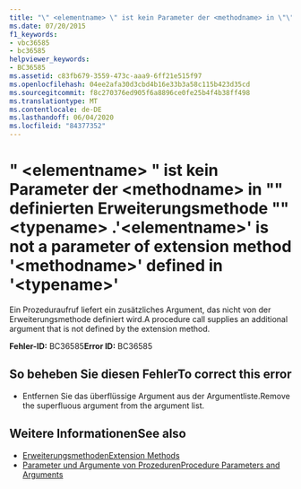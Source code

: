 ```yaml
---
title: "\" <elementname> \" ist kein Parameter der <methodname> in \"\" definierten Erweiterungsmethode \"\" <typename> ."
ms.date: 07/20/2015
f1_keywords:
- vbc36585
- bc36585
helpviewer_keywords:
- BC36585
ms.assetid: c83fb679-3559-473c-aaa9-6ff21e515f97
ms.openlocfilehash: 04ee2afa30d3cbd4b16e33b3a58c115b423d35cd
ms.sourcegitcommit: f8c270376ed905f6a8896ce0fe25b4f4b38ff498
ms.translationtype: MT
ms.contentlocale: de-DE
ms.lasthandoff: 06/04/2020
ms.locfileid: "84377352"
---
```

# <a name="elementname-is-not-a-parameter-of-extension-method-methodname-defined-in-typename"></a><span data-ttu-id="1b753-102">" \<elementname> " ist kein Parameter der \<methodname> in "" definierten Erweiterungsmethode "" \<typename> .</span><span class="sxs-lookup"><span data-stu-id="1b753-102">'\<elementname>' is not a parameter of extension method '\<methodname>' defined in '\<typename>'</span></span>
<span data-ttu-id="1b753-103">Ein Prozeduraufruf liefert ein zusätzliches Argument, das nicht von der Erweiterungsmethode definiert wird.</span><span class="sxs-lookup"><span data-stu-id="1b753-103">A procedure call supplies an additional argument that is not defined by the extension method.</span></span>  
  
 <span data-ttu-id="1b753-104">**Fehler-ID:** BC36585</span><span class="sxs-lookup"><span data-stu-id="1b753-104">**Error ID:** BC36585</span></span>  
  
## <a name="to-correct-this-error"></a><span data-ttu-id="1b753-105">So beheben Sie diesen Fehler</span><span class="sxs-lookup"><span data-stu-id="1b753-105">To correct this error</span></span>  
  
- <span data-ttu-id="1b753-106">Entfernen Sie das überflüssige Argument aus der Argumentliste.</span><span class="sxs-lookup"><span data-stu-id="1b753-106">Remove the superfluous argument from the argument list.</span></span>  
  
## <a name="see-also"></a><span data-ttu-id="1b753-107">Weitere Informationen</span><span class="sxs-lookup"><span data-stu-id="1b753-107">See also</span></span>

- [<span data-ttu-id="1b753-108">Erweiterungsmethoden</span><span class="sxs-lookup"><span data-stu-id="1b753-108">Extension Methods</span></span>](../programming-guide/language-features/procedures/extension-methods.md)
- [<span data-ttu-id="1b753-109">Parameter und Argumente von Prozeduren</span><span class="sxs-lookup"><span data-stu-id="1b753-109">Procedure Parameters and Arguments</span></span>](../programming-guide/language-features/procedures/procedure-parameters-and-arguments.md)
